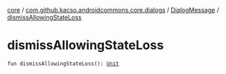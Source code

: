 [core](../../index.md) / [com.github.kacso.androidcommons.core.dialogs](../index.md) / [DialogMessage](index.md) / [dismissAllowingStateLoss](./dismiss-allowing-state-loss.md)

# dismissAllowingStateLoss

`fun dismissAllowingStateLoss(): `[`Unit`](https://kotlinlang.org/api/latest/jvm/stdlib/kotlin/-unit/index.html)